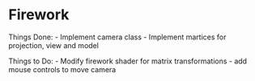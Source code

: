 # Firework
Things Done:
	 - Implement camera class
	 - Implement martices for projection, view and model

Things to Do:
	- Modify firework shader for matrix transformations
	- add mouse controls to move camera

